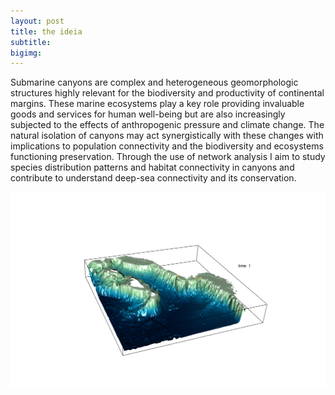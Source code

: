 ```yaml
---
layout: post
title: the ideia
subtitle: 
bigimg:
---
```


Submarine canyons are complex and heterogeneous geomorphologic structures highly relevant for the biodiversity and productivity 
of continental margins. These marine ecosystems play a key role providing invaluable goods and services for human well-being but 
are also increasingly subjected to the effects of anthropogenic pressure and climate change. The natural isolation of canyons may 
act synergistically with these changes with implications to population connectivity and the biodiversity and ecosystems functioning
preservation. Through the use of network analysis I aim to study species distribution patterns and habitat connectivity in canyons
and contribute to understand deep-sea connectivity and its conservation.

![dots](/img/0bcb81_0cc2e159f0844411beb6f8c80ea9d22a~mv2.gif)

